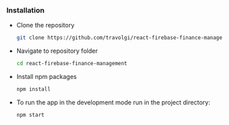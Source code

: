 ### Installation

- Clone the repository
  ```sh
  git clone https://github.com/travolgi/react-firebase-finance-management.git
  ```
- Navigate to repository folder
  ```sh
  cd react-firebase-finance-management
  ```
- Install npm packages
  ```sh
  npm install
  ```
- To run the app in the development mode run in the project directory: 
  ```sh
  npm start
  ```
